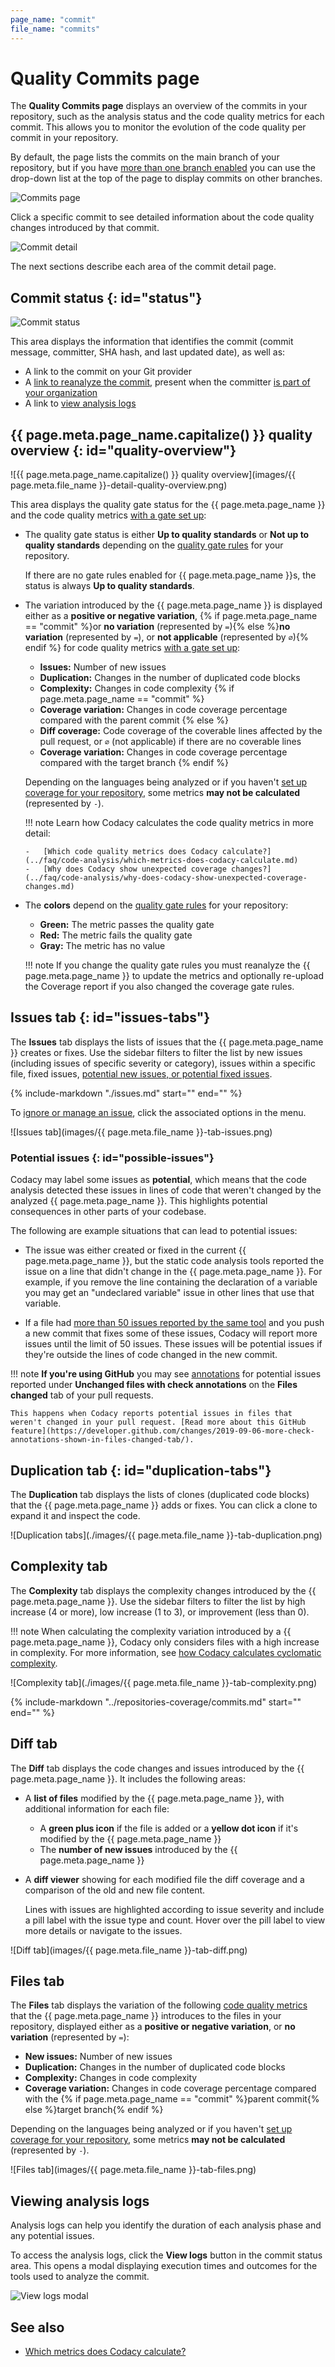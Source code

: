 ```yaml
---
page_name: "commit"
file_name: "commits"
---
```


# Quality Commits page

The **Quality Commits page** displays an overview of the commits in your repository, such as the analysis status and the code quality metrics for each commit. This allows you to monitor the evolution of the code quality per commit in your repository.

By default, the page lists the commits on the main branch of your repository, but if you have [more than one branch enabled](../repositories-configure/managing-branches.md) you can use the drop-down list at the top of the page to display commits on other branches.

![Commits page](images/commits.png)

Click a specific commit to see detailed information about the code quality changes introduced by that commit.

![Commit detail](images/commits-detail.png)

The next sections describe each area of the commit detail page.

## Commit status {: id="status"}

![Commit status](images/commits-detail-status.png)

This area displays the information that identifies the commit (commit message, committer, SHA hash, and last updated date), as well as:

-   A link to the commit on your Git provider
-   A [link to reanalyze the commit](../faq/repositories/how-do-i-reanalyze-my-repository.md), present when the committer [is part of your organization](../organizations/managing-people.md)
-   A link to [view analysis logs](#viewing-analysis-logs)

<!--quality-overview-start-->
## {{ page.meta.page_name.capitalize() }} quality overview {: id="quality-overview"}

<!-- vale off -->
![{{ page.meta.page_name.capitalize() }} quality overview](images/{{ page.meta.file_name }}-detail-quality-overview.png)
<!-- vale on -->

This area displays the quality gate status for the {{ page.meta.page_name }} and the code quality metrics [with a gate set up](../repositories-configure/adjusting-quality-gates.md):

-   The quality gate status is either **Up to quality standards** or **Not up to quality standards** depending on the [quality gate rules](../repositories-configure/adjusting-quality-gates.md) for your repository.

    If there are no gate rules enabled for {{ page.meta.page_name }}s, the status is always **Up to quality standards**.

-   The variation introduced by the {{ page.meta.page_name }} is displayed either as a **positive or negative variation**, {% if page.meta.page_name == "commit" %}or **no variation** (represented by `=`){% else %}**no variation** (represented by `=`), or **not applicable** (represented by `∅`){% endif %} for code quality metrics [with a gate set up](../repositories-configure/adjusting-quality-gates.md):

    -   **Issues:** Number of new issues
    -   **Duplication:** Changes in the number of duplicated code blocks
    -   **Complexity:** Changes in code complexity
{% if page.meta.page_name == "commit" %}
    -   **Coverage variation:** Changes in code coverage percentage compared with the parent commit
{% else %}
    -   **Diff coverage:** Code coverage of the coverable lines affected by the pull request, or `∅` (not applicable) if there are no coverable lines
    -   **Coverage variation:** Changes in code coverage percentage compared with the target branch
{% endif %}

    Depending on the languages being analyzed or if you haven't [set up coverage for your repository](../coverage-reporter/index.md), some metrics **may not be calculated** (represented by `-`).

    !!! note
        Learn how Codacy calculates the code quality metrics in more detail:

        -   [Which code quality metrics does Codacy calculate?](../faq/code-analysis/which-metrics-does-codacy-calculate.md)
        -   [Why does Codacy show unexpected coverage changes?](../faq/code-analysis/why-does-codacy-show-unexpected-coverage-changes.md)

-   The **colors** depend on the [quality gate rules](../repositories-configure/adjusting-quality-gates.md) for your repository:

    -   **Green:** The metric passes the quality gate
    -   **Red:** The metric fails the quality gate
    -   **Gray:** The metric has no value

    !!! note
        If you change the quality gate rules you must reanalyze the {{ page.meta.page_name }} to update the metrics and optionally re-upload the Coverage report if you also changed the coverage gate rules.
<!--quality-overview-end-->

<!--tabs-start-->
## Issues tab {: id="issues-tabs"}

The **Issues** tab displays the lists of issues that the {{ page.meta.page_name }} creates or fixes. Use the sidebar filters to filter the list by new issues (including issues of specific severity or category), issues within a specific file, fixed issues, [potential new issues, or potential fixed issues](#possible-issues).

{%
    include-markdown "./issues.md"
    start="<!--issue-details-start-->"
    end="<!--issue-details-end-->"
%}

To [ignore or manage an issue](issues.md#ignoring-and-managing-issues), click the associated options in the menu.

![Issues tab](images/{{ page.meta.file_name }}-tab-issues.png)

### Potential issues {: id="possible-issues"}

Codacy may label some issues as **potential**, which means that the code analysis detected these issues in lines of code that weren't changed by the analyzed {{ page.meta.page_name }}. This highlights potential consequences in other parts of your codebase.

The following are example situations that can lead to potential issues:

-   The issue was either created or fixed in the current {{ page.meta.page_name }}, but the static code analysis tools reported the issue on a line that didn't change in the {{ page.meta.page_name }}. For example, if you remove the line containing the declaration of a variable you may get an "undeclared variable" issue in other lines that use that variable.

-   If a file had [more than 50 issues reported by the same tool](../faq/code-analysis/does-codacy-place-limits-on-the-code-analysis.md) and you push a new commit that fixes some of these issues, Codacy will report more issues until the limit of 50 issues. These issues will be potential issues if they're outside the lines of code changed in the new commit.

!!! note
    **If you're using GitHub** you may see [annotations](../repositories-configure/integrations/github-integration.md#issue-annotations) for potential issues reported under **Unchanged files with check annotations** on the **Files changed** tab of your pull requests.

    This happens when Codacy reports potential issues in files that weren't changed in your pull request. [Read more about this GitHub feature](https://developer.github.com/changes/2019-09-06-more-check-annotations-shown-in-files-changed-tab/).

## Duplication tab {: id="duplication-tabs"}

The **Duplication** tab displays the lists of clones (duplicated code blocks) that the {{ page.meta.page_name }} adds or fixes. You can click a clone to expand it and inspect the code.

![Duplication tabs](./images/{{ page.meta.file_name }}-tab-duplication.png)

## Complexity tab

The **Complexity** tab displays the complexity changes introduced by the {{ page.meta.page_name }}. Use the sidebar filters to filter the list by high increase (4 or more), low increase (1 to 3), or improvement (less than 0).

!!! note
    When calculating the complexity variation introduced by a {{ page.meta.page_name }}, Codacy only considers files with a high increase in complexity. For more information, see [how Codacy calculates cyclomatic complexity](../faq/code-analysis/which-metrics-does-codacy-calculate.md#complexity).

![Complexity tab](./images/{{ page.meta.file_name }}-tab-complexity.png)

{%
    include-markdown "../repositories-coverage/commits.md"
    start="<!--tab-diff-start-->"
    end="<!--tab-diff-end-->"
%}

## Diff tab

The **Diff** tab displays the code changes and issues introduced by the {{ page.meta.page_name }}. It includes the following areas:

-   A **list of files** modified by the {{ page.meta.page_name }}, with additional information for each file:

    -   A **green plus icon** if the file is added or a **yellow dot icon** if it's modified by the {{ page.meta.page_name }}
    -   The **number of new issues** introduced by the {{ page.meta.page_name }}

-   A **diff viewer** showing for each modified file the diff coverage and a comparison of the old and new file content. 

    Lines with issues are highlighted according to issue severity and include a pill label with the issue type and count. Hover over the pill label to view more details or navigate to the issues.

<!-- vale off -->
![Diff tab](images/{{ page.meta.file_name }}-tab-diff.png)
<!-- vale on -->

## Files tab

The **Files** tab displays the variation of the following [code quality metrics](../faq/code-analysis/which-metrics-does-codacy-calculate.md) that the {{ page.meta.page_name }} introduces to the files in your repository, displayed either as a **positive or negative variation**, or **no variation** (represented by `=`):

-   **New issues:** Number of new issues
-   **Duplication:** Changes in the number of duplicated code blocks
-   **Complexity:** Changes in code complexity
-   **Coverage variation:** Changes in code coverage percentage compared with the {% if page.meta.page_name == "commit" %}parent commit{% else %}target branch{% endif %}

Depending on the languages being analyzed or if you haven't [set up coverage for your repository](../coverage-reporter/index.md), some metrics **may not be calculated** (represented by `-`).

<!-- vale off -->
![Files tab](images/{{ page.meta.file_name }}-tab-files.png)
<!-- vale on -->
<!--tabs-end-->

## Viewing analysis logs

Analysis logs can help you identify the duration of each analysis phase and any potential issues.

To access the analysis logs, click the **View logs** button in the commit status area. This opens a modal displaying execution times and outcomes for the tools used to analyze the commit.

![View logs modal](images/commits-view-logs-modal.png)

## See also

-   [Which metrics does Codacy calculate?](../faq/code-analysis/which-metrics-does-codacy-calculate.md)
